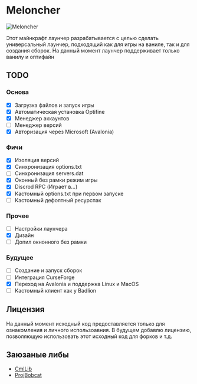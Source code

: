 # Meloncher

![Meloncher](https://raw.githubusercontent.com/Meloncher/Meloncher/master/musorka/Screenshot.png)

Этот майнкрафт лаунчер разрабатывается с целью сделать универсальный лаунчер, подходящий как для игры на ваниле, так и для создания сборок. На данный момент лаунчер поддерживает только ванилу и оптифайн

## TODO
### Основа
 - [x] Загрузка файлов и запуск игры
 - [x] Автоматическая установка Optifine
 - [x] Менеджер аккаунтов
 - [ ] Менеджер версий
 - [x] Авторизация через Microsoft (Avalonia)
### Фичи
 - [x] Изоляция версий
 - [x] Синхронизация options.txt
 - [ ] Синхронизация servers.dat
 - [x] Оконный без рамки режим игры
 - [x] Discrod RPC (Играет в...)
 - [x] Кастомный options.txt при первом запуске
 - [ ] Кастомный дефолтный ресурспак
### Прочее
 - [ ] Настройки лаунчера
 - [x] Дизайн
 - [ ] Допил окнонного без рамки
 ### Будущее
 - [ ] Создание и запуск сборок
 - [ ] Интеграция CurseForge
 - [x] Переход на Avalonia и поддержка Linux и MacOS
 - [ ] Кастомный клиент как у Badlion

## Лицензия
На данный момент исходный код предоставляется только для ознакомления и личного использоавния. В будущем добавлю лицензию, позволяющую использовать этот исходный код для форков и т.д.
## Заюзаные либы
- [CmlLib](https://github.com/CmlLib/CmlLib.Core)
- [ProjBobcat](https://github.com/Corona-Studio/ProjBobcat)
